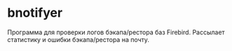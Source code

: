 # bnotifyer

Программа для проверки логов бэкапа/рестора баз Firebird. Рассылает статистику и ошибки бэкапа/рестора на почту.
